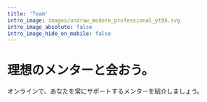 ```yaml
---
title: 'Team'
intro_image: images/undraw_modern_professional_yt9h.svg
intro_image_absolute: false
intro_image_hide_on_mobile: false
---
```


# 理想のメンターと会おう。

オンラインで、あなたを常にサポートするメンターを紹介しましょう。
